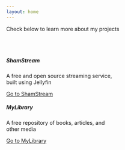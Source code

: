 ```yaml
---
layout: home
---
```


Check below to learn more about my projects

<body>
  <br>
  <br>
  <div class="row">
      <div class="col-sm-6">
        <div class="card" style="width: 18rem;">
        <div class="card-body">
          <h5 class="card-title">ShamStream</h5>
          <p class="card-text">A free and open source streaming service, built using Jellyfin</p>
          <a href="">Go to ShamStream</a>
        </div>
        </div>
      </div>
      <div class="col-sm-6">
        <div class="card" style="width: 18rem;">
        <div class="card-body">
          <h5 class="card-title">MyLibrary</h5>
          <p class="card-text">A free repository of books, articles, and other media</p>
          <a href="">Go to MyLibrary</a>
        </div>
        </div>
      </div>
  </div>
  
  <br>
  <br>
</body>